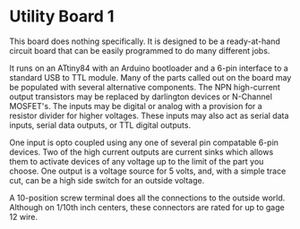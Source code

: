 # Utility Board 1

This board does nothing specifically.  It is designed to be a ready-at-hand circuit board that can be easily programmed to do many different jobs.

It runs on an ATtiny84 with an Arduino bootloader and a 6-pin interface to a standard USB to TTL module.  Many of the parts called out on the board may be populated with several alternative components.  The NPN high-current output transistors may be replaced by darlington devices or N-Channel MOSFET's. The inputs may be digital or analog with a provision for a resistor divider for higher voltages.  These inputs may also act as serial data inputs, serial data outputs, or TTL digital outputs.

One input is opto coupled using any one of several pin compatable 6-pin devices.  Two of the high current outputs are current sinks which allows them to activate devices of any voltage up to the limit of the part you choose.  One output is a voltage source for 5 volts, and, with a simple trace cut, can be a high side switch for an outside voltage.

A 10-position screw terminal does all the connections to the outside world.  Although on 1/10th inch centers, these connectors are rated for up to gage 12 wire.
